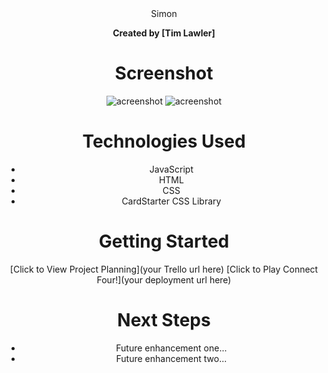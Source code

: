 <div align="center" id="banner"
  <img src= "

# Simon
**Created by [Tim Lawler]**

# Screenshot

<img src="url to your image on imgur" alt="acreenshot">
<img src="url to your image on imgur" alt="acreenshot">

# Technologies Used

- JavaScript
- HTML
- CSS
- CardStarter CSS Library

# Getting Started

[Click to View Project Planning](your Trello url here)
[Click to Play Connect Four!](your deployment url here)

# Next Steps

- Future enhancement one...
- Future enhancement two... 

